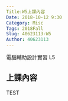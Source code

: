 ```yaml
---
Title:W5上課內容
Date: 2018-10-12 9:30
Category: Misc
Tags: 2018Fall
Slug: 40623113-W5
Author: 40623113
---
```


電腦輔助設計實習 L5

<!-- PELICAN_END_SUMMARY -->

上課內容
----

TEST

